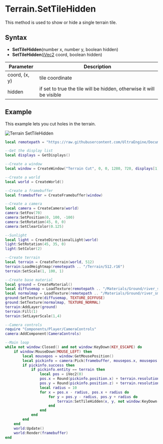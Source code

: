 # Terrain.SetTileHidden

This method is used to show or hide a single terrain tile.

## Syntax

- **SetTileHidden**(number x, number y, boolean hidden)
- **SetTileHidden**([iVec2](iVec2.md) coord, boolean hidden)

| Parameter | Description |
| --- | --- |
| coord, (x, y) | tile coordinate |
| hidden | if set to true the tile will be hidden, otherwise it will be visible |

## Example

This example lets you cut holes in the terrain.

![Terrain SetTileHidden](https://raw.githubusercontent.com/UltraEngine/Documentation/master/Images/terrain_settilehidden.jpg)

```lua
local remotepath = "https://raw.githubusercontent.com/UltraEngine/Documentation/master/Assets"

--Get the display list
local displays = GetDisplays()

--Create a window
local window = CreateWindow("Terrain Cut", 0, 0, 1280, 720, displays[1], WINDOW_CENTER + WINDOW_TITLEBAR)

--Create a world
local world = CreateWorld()

--Create a framebuffer
local framebuffer = CreateFramebuffer(window)

--Create a camera
local camera = CreateCamera(world)
camera:SetFov(70)
camera:SetPosition(0, 100, -100)
camera:SetRotation(45, 0, 0)
camera:SetClearColor(0.125)

--Sunlight
local light = CreateDirectionalLight(world)
light:SetRotation(45, 35, 0)
light:SetColor(2)

--Create terrain
local terrain = CreateTerrain(world, 512)
terrain:LoadHeightmap(remotepath .. "/Terrain/512.r16")
terrain:SetScale(1, 100, 1)

--Create base material
local ground = CreateMaterial()
local diffusemap = LoadTexture(remotepath .. "/Materials/Ground/river_small_rocks_diff_4k.dds")
local normalmap = LoadTexture(remotepath .. "/Materials/Ground/river_small_rocks_nor_gl_4k.dds")
ground:SetTexture(diffusemap, TEXTURE_DIFFUSE)
ground:SetTexture(normalmap, TEXTURE_NORMAL)
terrain:AddLayer(ground)
terrain:Fill(1)
terrain:SetLayerScale(1,4)

--Camera controls
require "Components/Player/CameraControls"
camera:AddComponent(CameraControls)

--Main loop
while not window:Closed() and not window:KeyDown(KEY_ESCAPE) do
    if window:MouseDown(MOUSE_LEFT) then
        local mousepos = window:GetMousePosition()
        local pickinfo = camera:Pick(framebuffer, mousepos.x, mousepos.y)
        if pickinfo.success then
            if pickinfo.entity == terrain then
                local pos = iVec2(0)
                pos.x = Round(pickinfo.position.x) + terrain.resolution.x / 2
                pos.y = Round(pickinfo.position.z) + terrain.resolution.y / 2
                local radius = 10
                for x = pos.x - radius, pos.x + radius do
                    for y = pos.y - radius, pos.y + radius do
                        terrain:SetTileHidden(x, y, not window:KeyDown(KEY_CONTROL))
                    end
                end
            end
        end
    end
    world:Update()
    world:Render(framebuffer)
end
```
